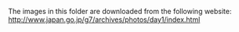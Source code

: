 The images in this folder are downloaded from the following website:
http://www.japan.go.jp/g7/archives/photos/day1/index.html